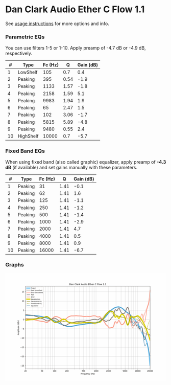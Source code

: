 # Dan Clark Audio Ether C Flow 1.1
See [usage instructions](https://github.com/jaakkopasanen/AutoEq#usage) for more options and info.

### Parametric EQs
You can use filters 1-5 or 1-10. Apply preamp of -4.7 dB or -4.9 dB, respectively.

|   # | Type      |   Fc (Hz) |    Q |   Gain (dB) |
|-----|-----------|-----------|------|-------------|
|   1 | LowShelf  |       105 | 0.7  |         0.4 |
|   2 | Peaking   |       395 | 0.54 |        -1.9 |
|   3 | Peaking   |      1133 | 1.57 |        -1.8 |
|   4 | Peaking   |      2158 | 1.59 |         5.1 |
|   5 | Peaking   |      9983 | 1.94 |         1.9 |
|   6 | Peaking   |        65 | 2.47 |         1.5 |
|   7 | Peaking   |       102 | 3.06 |        -1.7 |
|   8 | Peaking   |      5815 | 5.89 |        -4.8 |
|   9 | Peaking   |      9480 | 0.55 |         2.4 |
|  10 | HighShelf |     10000 | 0.7  |        -5.7 |

### Fixed Band EQs
When using fixed band (also called graphic) equalizer, apply preamp of **-4.3 dB** (if available) and set gains manually with these parameters.

|   # | Type    |   Fc (Hz) |    Q |   Gain (dB) |
|-----|---------|-----------|------|-------------|
|   1 | Peaking |        31 | 1.41 |        -0.1 |
|   2 | Peaking |        62 | 1.41 |         1.6 |
|   3 | Peaking |       125 | 1.41 |        -1.1 |
|   4 | Peaking |       250 | 1.41 |        -1.2 |
|   5 | Peaking |       500 | 1.41 |        -1.4 |
|   6 | Peaking |      1000 | 1.41 |        -2.9 |
|   7 | Peaking |      2000 | 1.41 |         4.7 |
|   8 | Peaking |      4000 | 1.41 |         0.5 |
|   9 | Peaking |      8000 | 1.41 |         0.9 |
|  10 | Peaking |     16000 | 1.41 |        -6.7 |

### Graphs
![](./Dan%20Clark%20Audio%20Ether%20C%20Flow%201.1.png)
